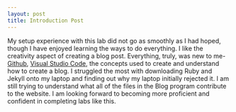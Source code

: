 ```yaml
---
layout: post
title: Introduction Post
---
```


My setup experience with this lab did not go as smoothly as I had hoped, though I have enjoyed learning the ways to do everything. I like the creativity aspect of creating a blog post. Everything, truly, was new to me- [Github](https://github.com/), [Visual Studio Code](https://code.visualstudio.com/), the concepts used to create and understand how to create a blog. I struggled the most with downloading Ruby and Jekyll onto my laptop and finding out why my laptop initially rejected it. I am still trying to understand what all of the files in the Blog program contribute to the website. I am looking forward to becoming more proficient and confident in completing labs like this.





